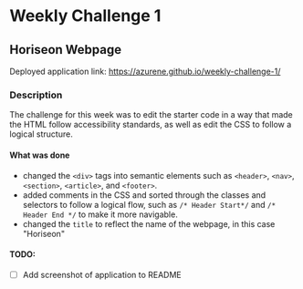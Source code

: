 # Weekly Challenge 1
## Horiseon Webpage
Deployed application link: https://azurene.github.io/weekly-challenge-1/
### Description
The challenge for this week was to edit the starter code in a way that made the HTML follow accessibility standards, as well as edit the CSS to follow a logical structure.
#### What was done
* changed the ``<div>`` tags into semantic elements such as ``<header>``, ``<nav>``, ``<section>``, ``<article>``, and ``<footer>``.
* added comments in the CSS and sorted through the classes and selectors to follow a logical flow, such as ``/* Header Start*/`` and ``/* Header End */`` to make it more navigable.
* changed the ``title`` to reflect the name of the webpage, in this case "Horiseon"
#### TODO:
- [ ] Add screenshot of application to README
